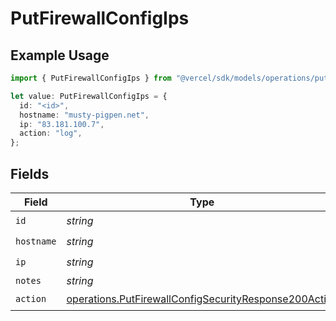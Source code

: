 # PutFirewallConfigIps

## Example Usage

```typescript
import { PutFirewallConfigIps } from "@vercel/sdk/models/operations/putfirewallconfig.js";

let value: PutFirewallConfigIps = {
  id: "<id>",
  hostname: "musty-pigpen.net",
  ip: "83.181.100.7",
  action: "log",
};
```

## Fields

| Field                                                                                                                          | Type                                                                                                                           | Required                                                                                                                       | Description                                                                                                                    |
| ------------------------------------------------------------------------------------------------------------------------------ | ------------------------------------------------------------------------------------------------------------------------------ | ------------------------------------------------------------------------------------------------------------------------------ | ------------------------------------------------------------------------------------------------------------------------------ |
| `id`                                                                                                                           | *string*                                                                                                                       | :heavy_check_mark:                                                                                                             | N/A                                                                                                                            |
| `hostname`                                                                                                                     | *string*                                                                                                                       | :heavy_check_mark:                                                                                                             | N/A                                                                                                                            |
| `ip`                                                                                                                           | *string*                                                                                                                       | :heavy_check_mark:                                                                                                             | N/A                                                                                                                            |
| `notes`                                                                                                                        | *string*                                                                                                                       | :heavy_minus_sign:                                                                                                             | N/A                                                                                                                            |
| `action`                                                                                                                       | [operations.PutFirewallConfigSecurityResponse200Action](../../models/operations/putfirewallconfigsecurityresponse200action.md) | :heavy_check_mark:                                                                                                             | N/A                                                                                                                            |
